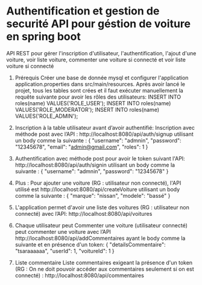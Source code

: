 # Authentification et gestion de securité API pour géstion de voiture en spring boot
API REST pour gérer l'inscription d'utilisateur, l'authentification, l'ajout d'une voiture, voir liste voiture, commenter une voiture si connecté et voir liste voiture si connecté

1.	Prérequis 
Créer une base de donnée mysql et configurer l'application application.properties dans src/main/resources.
Après avoir lancé le projet, tous les tables sont crées et il faut exécuter manuellement la requête suivante pour avoir les rôles des utilisateurs:
	INSERT INTO roles(name) VALUES('ROLE_USER');
	INSERT INTO roles(name) VALUES('ROLE_MODERATOR');
	INSERT INTO roles(name) VALUES('ROLE_ADMIN');


2.	Inscription à la table utilisateur avant d’avoir authentifié: 
Inscription avec méthode post avec l’API : http://localhost:8080/api/auth/signup  utilisant un body comme la suivante :
    {
        "username": "admnin",
        "password": "12345678",
        "email": "admin@gmail.com",
        "roles": 1
    }


3.	Authentification avec méthode post pour avoir le token suivant l'API: http://localhost:8080/api/auth/signin utilisant un body comme la suivante :
    {
        "username": "admnin",
        "password": "12345678"
    }


4.	Plus : Pour ajouter une voiture (RG : utilisateur non connecté), l'API utilisé est http://localhost:8080/api/createVoiture utilisant un body comme la suivante :
    {
        "marque": "nissan",
        "modele": "bassé"
    }
    
    
5.	L'application permet d'avoir une liste des voitures (RG : utilisateur non connecté) avec l’API: http://localhost:8080/api/voitures


6.	Chaque utilisateur peut Commenter une voiture (utilisateur connecté) peut commenter une voiture avec l’API http://localhost:8080/api/addCommentaires  ayant le body comme la suivante et en présence d'un token:
    {
        "detailsCommentaire": "tsaraaaaaa",
        "userId": 1,
        "voitureId": 1
    }


7.	Liste commentaire
Liste commentaires exigeant la présence d'un token (RG : On ne doit pouvoir accéder aux commentaires seulement si on est connecté) : http://localhost:8080/api/commentaires
